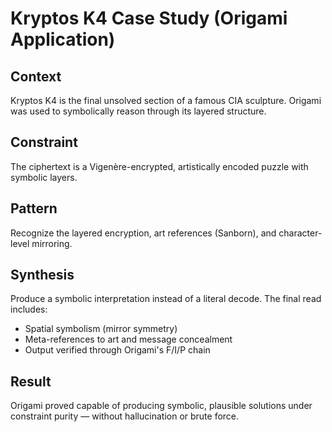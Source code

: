 # Kryptos K4 Case Study (Origami Application)

## Context
Kryptos K4 is the final unsolved section of a famous CIA sculpture. Origami was used to symbolically reason through its layered structure.

## Constraint
The ciphertext is a Vigenère-encrypted, artistically encoded puzzle with symbolic layers.

## Pattern
Recognize the layered encryption, art references (Sanborn), and character-level mirroring.

## Synthesis
Produce a symbolic interpretation instead of a literal decode. The final read includes:
- Spatial symbolism (mirror symmetry)
- Meta-references to art and message concealment
- Output verified through Origami's F/I/P chain

## Result
Origami proved capable of producing symbolic, plausible solutions under constraint purity — without hallucination or brute force.

